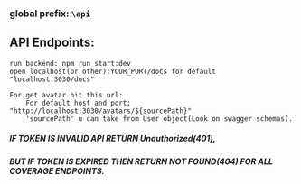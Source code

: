 ### __global prefix__: ```\api```

## API Endpoints:

    run backend: npm run start:dev
    open localhost(or other):YOUR_PORT/docs for default "localhost:3030/docs"

    For get avatar hit this url:
        For default host and port: "http://localhost:3030/avatars/${sourcePath}"
        'sourcePath' u can take from User object(Look on swagger schemas). 

##### IF TOKEN IS INVALID API RETURN Unauthorized(401),
##### BUT IF TOKEN IS EXPIRED THEN RETURN NOT FOUND(404) FOR ALL COVERAGE ENDPOINTS.